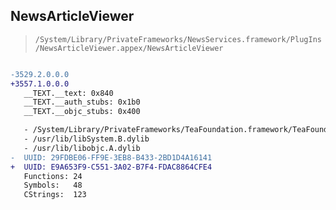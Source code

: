 ## NewsArticleViewer

> `/System/Library/PrivateFrameworks/NewsServices.framework/PlugIns/NewsArticleViewer.appex/NewsArticleViewer`

```diff

-3529.2.0.0.0
+3557.1.0.0.0
   __TEXT.__text: 0x840
   __TEXT.__auth_stubs: 0x1b0
   __TEXT.__objc_stubs: 0x400

   - /System/Library/PrivateFrameworks/TeaFoundation.framework/TeaFoundation
   - /usr/lib/libSystem.B.dylib
   - /usr/lib/libobjc.A.dylib
-  UUID: 29FDBE06-FF9E-3EB8-B433-2BD1D4A16141
+  UUID: E9A653F9-C551-3A02-B7F4-FDAC8864CFE4
   Functions: 24
   Symbols:   48
   CStrings:  123

```
